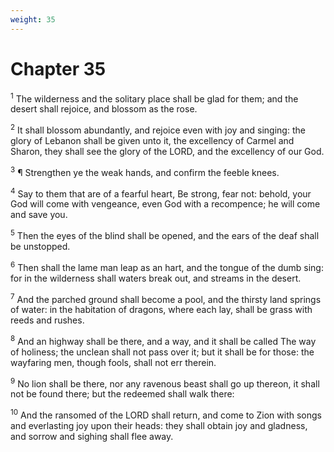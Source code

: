 ```yaml
---
weight: 35
---
```


# Chapter 35

<sup>1</sup> The wilderness and the solitary place shall be glad for them; and the desert shall rejoice, and blossom as the rose. 

<sup>2</sup> It shall blossom abundantly, and rejoice even with joy and singing: the glory of Lebanon shall be given unto it, the excellency of Carmel and Sharon, they shall see the glory of the LORD, and the excellency of our God. 

<sup>3</sup> ¶ Strengthen ye the weak hands, and confirm the feeble knees. 

<sup>4</sup> Say to them that are of a fearful heart, Be strong, fear not: behold, your God will come with vengeance, even God with a recompence; he will come and save you. 

<sup>5</sup> Then the eyes of the blind shall be opened, and the ears of the deaf shall be unstopped. 

<sup>6</sup> Then shall the lame man leap as an hart, and the tongue of the dumb sing: for in the wilderness shall waters break out, and streams in the desert. 

<sup>7</sup> And the parched ground shall become a pool, and the thirsty land springs of water: in the habitation of dragons, where each lay, shall be grass with reeds and rushes. 

<sup>8</sup> And an highway shall be there, and a way, and it shall be called The way of holiness; the unclean shall not pass over it; but it shall be for those: the wayfaring men, though fools, shall not err therein. 

<sup>9</sup> No lion shall be there, nor any ravenous beast shall go up thereon, it shall not be found there; but the redeemed shall walk there: 

<sup>10</sup> And the ransomed of the LORD shall return, and come to Zion with songs and everlasting joy upon their heads: they shall obtain joy and gladness, and sorrow and sighing shall flee away. 


